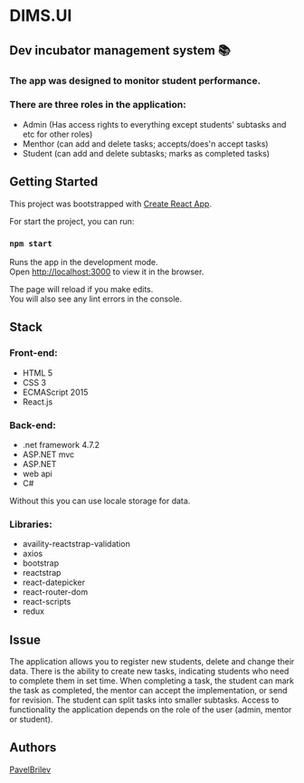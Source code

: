 # DIMS.UI 

## Dev incubator management system  :books:

### The app was designed to monitor student performance.

### There are three roles in the application:
- Admin (Has access rights to everything except students' subtasks and etc for other roles)
- Menthor (can add and delete tasks; accepts/does'n accept tasks)
- Student (can add and delete subtasks; marks as completed tasks)

## Getting Started

This project was bootstrapped with [Create React App](https://github.com/facebook/create-react-app).

For start the project, you can run:

### `npm start`

Runs the app in the development mode.<br>
Open [http://localhost:3000](http://localhost:3000) to view it in the browser.

The page will reload if you make edits.<br>
You will also see any lint errors in the console.

## Stack

### Front-end:
- HTML 5
- CSS 3
- ECMAScript 2015
- React.js

### Back-end:
- .net framework 4.7.2
- ASP.NET mvc
- ASP.NET 
- web api
- C#

Without this you can use locale storage for data.

### Libraries:
- availity-reactstrap-validation
- axios
- bootstrap
- reactstrap
- react-datepicker
- react-router-dom
- react-scripts
- redux

## Issue

The application allows you to register new students, delete and change their data. There is
the ability to create new tasks, indicating students who need to complete them in
set time. When completing a task, the student can mark the task as completed, 
the mentor can accept the implementation, or send for revision. The student 
can split tasks into smaller subtasks. Access to functionality
the application depends on the role of the user (admin, mentor or student).

## Authors
[PavelBrilev](https://github.com/PavelBrilev)